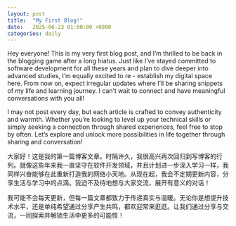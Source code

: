 ```yaml
---
layout: post
title:  "My First Blog!"
date:   2025-06-23 01:00:00 +0800
categories: daily
---
```


  Hey everyone! This is my very first blog post, and I’m thrilled to be back in the blogging game after a long hiatus. Just like I’ve stayed committed to software development for all these years and plan to dive deeper into advanced studies, I’m equally excited to re - establish my digital space here. From now on, expect irregular updates where I’ll be sharing snippets of my life and learning journey. I can’t wait to connect and have meaningful conversations with you all!​

  I may not post every day, but each article is crafted to convey authenticity and warmth. Whether you’re looking to level up your technical skills or simply seeking a connection through shared experiences, feel free to stop by often. Let’s explore and unlock more possibilities in life together through sharing and conversation! 

  大家好！这是我的第一篇博客文章。时隔许久，我很高兴再次回归到写博客的行列。就像这些年来我一直坚守在软件开发领域，并且计划进一步深入学习一样，我同样兴奋能够在此重新打造我的网络小天地。从现在起，我会不定期更新内容，分享生活与学习中的点滴。我迫不及待地想与大家交流，展开有意义的对话！
  
  我可能不会每天更新，但每一篇文章都致力于传递真实与温暖。无论你是想提升技术水平，还是单纯希望通过分享产生共鸣，都欢迎常来逛逛。让我们通过分享与交流，一同探索并解锁生活中更多的可能性！